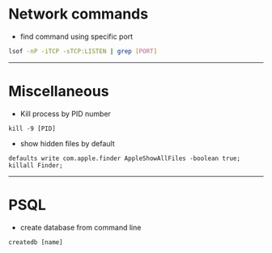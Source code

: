 # Network commands

* find command using specific port

```sh
lsof -nP -iTCP -sTCP:LISTEN | grep [PORT]
```

---
# Miscellaneous

* Kill process by PID number
```
kill -9 [PID]
```
* show hidden files by default
```
defaults write com.apple.finder AppleShowAllFiles -boolean true; killall Finder;
```

---
# PSQL

* create database from command line
```
createdb [name]
```